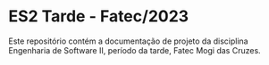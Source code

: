 # ES2 Tarde - Fatec/2023

Este repositório contém a documentação de projeto da disciplina Engenharia de Software II, período da tarde, Fatec Mogi das Cruzes.